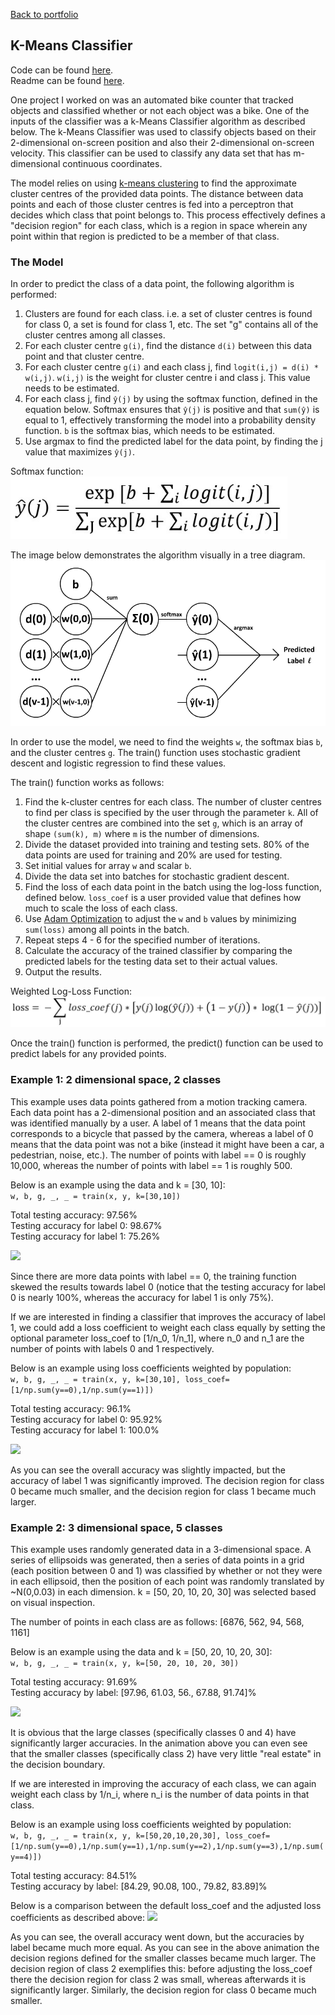 [Back to portfolio](index.md)

## K-Means Classifier
Code can be found [here](https://github.com/cory-sulpizi/k_means_classifier/blob/master/k_means_classifier.py).<br>
Readme can be found [here](https://github.com/cory-sulpizi/k_means_classifier/blob/master/README.md).<br>

One project I worked on was an automated bike counter that tracked objects and classified whether or not each object was a bike. One of the inputs of the classifier was a k-Means Classifier algorithm as described below. The k-Means Classifier was used to classify objects based on their 2-dimensional on-screen position and also their 2-dimensional on-screen velocity. This classifier can be used to classify any data set that has m-dimensional continuous coordinates. 

The model relies on using [k-means clustering](https://en.wikipedia.org/wiki/K-means_clustering) to find the approximate cluster centres of the provided data points. The distance between data points and each of those cluster centres is fed into a perceptron that decides which class that point belongs to. This process effectively defines a "decision region" for each class, which is a region in space wherein any point within that region is predicted to be a member of that class. 

### The Model
In order to predict the class of a data point, the following algorithm is performed:<br>
1. Clusters are found for each class. i.e. a set of cluster centres is found for class 0, a set is found for class 1, etc. The set "g" contains all of the cluster centres among all classes. 
2. For each cluster centre ```g(i)```, find the distance ```d(i)``` between this data point and that cluster centre.<br>
3. For each cluster centre ```g(i)``` and each class j, find ```logit(i,j) = d(i) * w(i,j)```. ```w(i,j)``` is the weight for cluster centre i and class j. This value needs to be estimated.<br>
4. For each class j, find ```ŷ(j)``` by using the softmax function, defined in the equation below. Softmax ensures that ```ŷ(j)``` is positive and that ```sum(ŷ)``` is equal to 1, effectively transforming the model into a probability density function. ```b``` is the softmax bias, which needs to be estimated. 
5. Use argmax to find the predicted label for the data point, by finding the j value that maximizes ```ŷ(j)```.<br>

Softmax function:<br>
<img height="100px" src="https://github.com/cory-sulpizi/k_means_classifier/blob/master/images/softmax.jpg?raw=true"/>

The image below demonstrates the algorithm visually in a tree diagram.<br>
<img src="https://github.com/cory-sulpizi/k_means_classifier/blob/master/images/model_diagram.png?raw=true"/>

In order to use the model, we need to find the weights ```w```, the softmax bias ```b```, and the cluster centres ```g```. The train() function uses stochastic gradient descent and logistic regression to find these values.

The train() function works as follows:
1. Find the k-cluster centres for each class. The number of cluster centres to find per class is specified by the user through the parameter ```k```. All of the cluster centres are combined into the set ```g```, which is an array of shape ```(sum(k), m)``` where ```m``` is the number of dimensions.
2. Divide the dataset provided into training and testing sets. 80% of the data points are used for training and 20% are used for testing.
3. Set initial values for array ```w``` and scalar ```b```.
4. Divide the data set into batches for stochastic gradient descent. 
5. Find the loss of each data point in the batch using the log-loss function, defined below. ```loss_coef``` is a user provided value that defines how much to scale the loss of each class. 
6. Use [Adam Optimization](https://arxiv.org/abs/1412.6980) to adjust the ```w``` and ```b``` values by minimizing ```sum(loss)``` among all points in the batch. 
7. Repeat steps 4 - 6 for the specified number of iterations.
8. Calculate the accuracy of the trained classifier by comparing the predicted labels for the testing data set to their actual values.
9. Output the results.

Weighted Log-Loss Function:<br>
<img src="https://github.com/cory-sulpizi/k_means_classifier/blob/master/images/log_loss.jpg?raw=true"/>

Once the train() function is performed, the predict() function can be used to predict labels for any provided points.

### Example 1: 2 dimensional space, 2 classes
This example uses data points gathered from a motion tracking camera. Each data point has a 2-dimensional position and an associated class that was identified manually by a user. A label of 1 means that the data point corresponds to a bicycle that passed by the camera, whereas a label of 0 means that the data point was not a bike (instead it might have been a car, a pedestrian, noise, etc.). The number of points with label == 0 is roughly 10,000, whereas the number of points with label == 1 is roughly 500.

Below is an example using the data and k = [30, 10]:<br>
```w, b, g, _, _ = train(x, y, k=[30,10])```<br>

Total testing accuracy: 97.56% <br>
Testing accuracy for label 0: 98.67% <br>
Testing accuracy for label 1: 75.26% <br>

<img src="https://github.com/cory-sulpizi/k_means_classifier/blob/master/images/example_0.png?raw=true"/>

Since there are more data points with label == 0, the training function skewed the results towards label 0 (notice that the testing accuracy for label 0 is nearly 100%, whereas the accuracy for label 1 is only 75%). 

If we are interested in finding a classifier that improves the accuracy of label 1, we could add a loss coefficient to weight each class equally by setting the optional parameter loss_coef to [1/n_0, 1/n_1], where n_0 and n_1 are the number of points with labels 0 and 1 respectively. 

Below is an example using loss coefficients weighted by population:<br>
```w, b, g, _, _ = train(x, y, k=[30,10], loss_coef=[1/np.sum(y==0),1/np.sum(y==1)])```<br>

Total testing accuracy: 96.1%<br>
Testing accuracy for label 0: 95.92%<br>
Testing accuracy for label 1: 100.0%<br>

<img src="https://github.com/cory-sulpizi/k_means_classifier/blob/master/images/example_1.png?raw=true"/>

As you can see the overall accuracy was slightly impacted, but the accuracy of label 1 was significantly improved. The decision region for class 0 became much smaller, and the decision region for class 1 became much larger.

### Example 2: 3 dimensional space, 5 classes
This example uses randomly generated data in a 3-dimensional space. A series of ellipsoids was generated, then a series of data points in a grid (each position between 0 and 1) was classified by whether or not they were in each ellipsoid, then the position of each point was randomly translated by ~N(0,0.03) in each dimension. k = [50, 20, 10, 20, 30] was selected based on visual inspection. 

The number of points in each class are as follows: [6876, 562, 94, 568, 1161]<br>

Below is an example using the data and k = [50, 20, 10, 20, 30]:<br>
```w, b, g, _, _ = train(x, y, k=[50, 20, 10, 20, 30])```<br>

Total testing accuracy: 91.69%<br>
Testing accuracy by label: [97.96, 61.03, 56., 67.88, 91.74]%<br>

<img src="https://github.com/cory-sulpizi/k_means_classifier/blob/master/images/example_2.gif?raw=true"/>

It is obvious that the large classes (specifically classes 0 and 4) have significantly larger accuracies. In the animation above you can even see that the smaller classes (specifically class 2) have very little "real estate" in the decision boundary. 

If we are interested in improving the accuracy of each class, we can again weight each class by 1/n_i, where n_i is the number of data points in that class. 

Below is an example using loss coefficients weighted by population:<br>
```w, b, g, _, _ = train(x, y, k=[50,20,10,20,30], loss_coef=[1/np.sum(y==0),1/np.sum(y==1),1/np.sum(y==2),1/np.sum(y==3),1/np.sum(y==4)])```<br>

Total testing accuracy: 84.51%<br>
Testing accuracy by label: [84.29, 90.08, 100., 79.82, 83.89]%<br>

Below is a comparison between the default loss_coef and the adjusted loss coefficients as described above:
<img src="https://github.com/cory-sulpizi/k_means_classifier/blob/master/images/example_3.gif?raw=true"/>

As you can see, the overall accuracy went down, but the accuracies by label became much more equal. As you can see in the above animation the decision regions defined for the smaller classes became much larger. The decision region of class 2 exemplifies this: before adjusting the loss_coef there the decision region for class 2 was small, whereas afterwards it is significantly larger. Similarly, the decision region for class 0 became much smaller. 
